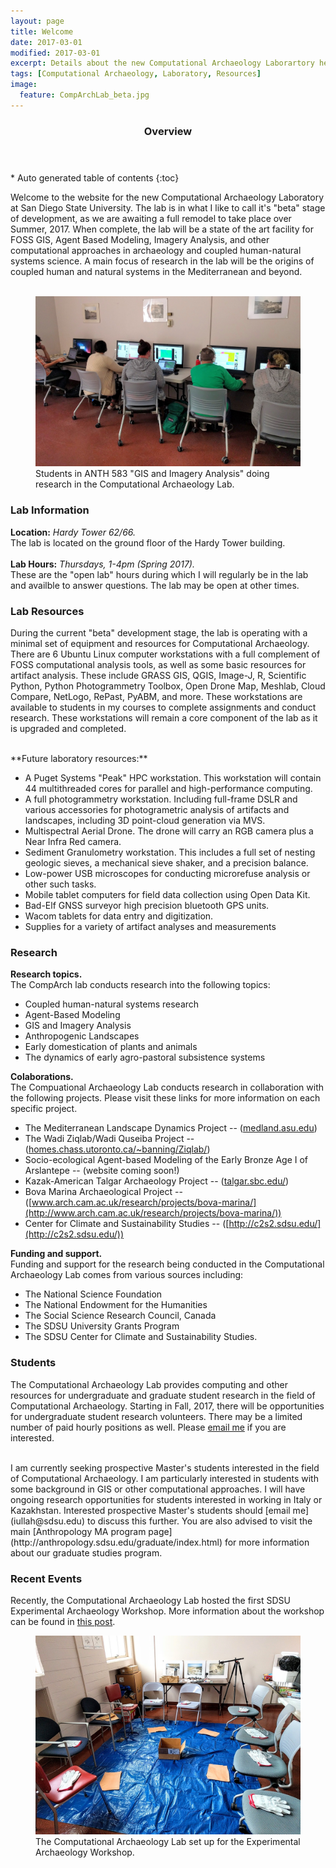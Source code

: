 ```yaml
---
layout: page
title: Welcome
date: 2017-03-01
modified: 2017-03-01
excerpt: Details about the new Computational Archaeology Laborartory here at San Diego State University.
tags: [Computational Archaeology, Laboratory, Resources]
image:
  feature: CompArchLab_beta.jpg
---
```


<section id="table-of-contents" class="toc">
  <header>
    <h3>Overview</h3>
  </header>
<div id="drawer" markdown="1">
*  Auto generated table of contents
{:toc}
</div>
</section><!-- /#table-of-contents -->

Welcome to the website for the new Computational Archaeology Laboratory at San Diego State University. The lab is in what I like to call it's "beta" stage of development, as we are awaiting a full remodel to take place over Summer, 2017. When complete, the lab will be a state of the art facility for FOSS GIS, Agent Based Modeling, Imagery Analysis, and other computational approaches in archaeology and coupled human-natural systems science. A main focus of research in the lab will be the origins of coupled human and natural systems in the Mediterranean and beyond. 
<br><br>

<figure>
	<a href="/images/CompArch_Students.jpg"><img src="/images/CompArch_Students.jpg" alt="Students in ANTH 583 GIS and Imagery Analysis doing research in the Computational Archaeology Lab."></a>
	<figcaption>Students in ANTH 583 "GIS and Imagery Analysis" doing research in the Computational Archaeology Lab.</figcaption>
</figure>


### Lab Information

**Location:** *Hardy Tower 62/66.* 
<br>
The lab is located on the ground floor of the Hardy Tower building.
<br>
<br>
**Lab Hours:** *Thursdays, 1-4pm (Spring 2017).* 
<br>
These are the "open lab" hours during which I will regularly be in the lab and availble to answer questions. The lab may be open at other times.

### Lab Resources

During the current "beta" development stage, the lab is operating with a minimal set of equipment and resources for Computational Archaeology. There are 6 Ubuntu Linux computer workstations with a full complement of FOSS computational analysis tools, as well as some basic resources for artifact analysis. These include GRASS GIS, QGIS, Image-J, R, Scientific Python, Python Photogrammetry Toolbox, Open Drone Map, Meshlab, Cloud Compare, NetLogo, RePast, PyABM, and more. These workstations are available to students in my courses to complete assignments and conduct research. These workstations will remain a core component of the lab as it is upgraded and completed.

<br>
**Future laboratory resources:**

* A Puget Systems "Peak" HPC workstation. This workstation will contain 44 multithreaded cores for parallel and high-performance computing.
* A full photogrammetry workstation. Including full-frame DSLR and various accessories for photogrametric analysis of artifacts and landscapes, including 3D point-cloud generation via MVS.
* Multispectral Aerial Drone. The drone will carry an RGB camera plus a Near Infra Red camera.
* Sediment Granulometry workstation. This includes a full set of nesting geologic sieves, a mechanical sieve shaker, and a precision balance.
* Low-power USB microscopes for conducting microrefuse analysis or other such tasks.
* Mobile tablet computers for field data collection using Open Data Kit.
* Bad-Elf GNSS surveyor high precision bluetooth GPS units.
* Wacom tablets for data entry and digitization.
* Supplies for a variety of artifact analyses and measurements

### Research

**Research topics.**
<br>
The CompArch lab conducts research into the following topics:

* Coupled human-natural systems research
* Agent-Based Modeling
* GIS and Imagery Analysis
* Anthropogenic Landscapes
* Early domestication of plants and animals
* The dynamics of early agro-pastoral subsistence systems

**Colaborations.**
<br>
The Compuational Archaeology Lab conducts research in collaboration with the following projects. Please visit these links for more information on each specific project. 

* The Mediterranean Landscape Dynamics Project -- ([medland.asu.edu](http://medland.asu.edu))
* The Wadi Ziqlab/Wadi Quseiba Project -- ([homes.chass.utoronto.ca/~banning/Ziqlab/](http://homes.chass.utoronto.ca/%7Ebanning/Ziqlab/))
* Socio-ecological Agent-based Modeling of the Early Bronze Age I of Arslantepe -- (website coming soon!)
* Kazak-American Talgar Archaeology Project -- ([talgar.sbc.edu/](http://talgar.sbc.edu/))
* Bova Marina Archaeological Project -- ([www.arch.cam.ac.uk/research/projects/bova-marina/](http://www.arch.cam.ac.uk/research/projects/bova-marina/))
* Center for Climate and Sustainability Studies -- ([http://c2s2.sdsu.edu/](http://c2s2.sdsu.edu/))

 **Funding and support.**
 <br>
Funding and support for the research being conducted in the Computational Archaeology Lab comes from various sources including:

* The National Science Foundation
* The National Endowment for the Humanities
* The Social Science Research Council, Canada
* The SDSU University Grants Program
* The SDSU Center for Climate and Sustainability Studies.

### Students

The Computational Archaeology Lab provides computing and other resources for undergraduate and graduate student research in the field of Computational Archaeology. Starting in Fall, 2017, there will be opportunities for undergraduate student research volunteers. There may be a limited number of paid hourly positions as well. Please [email me](iullah@sdsu.edu) if you are interested.

<br>
I am currently seeking prospective Master's students interested in the field of Computational Archaeology. I am particularly interested in students with some background in GIS or other computational approaches. I will have ongoing research opportunities for students interested in working in Italy or Kazakhstan. Interested prospective Master's students should [email me](iullah@sdsu.edu) to discuss this further. You are also advised to visit the main [Anthropology MA program page](http://anthropology.sdsu.edu/graduate/index.html) for more information about our graduate studies program.

### Recent Events

Recently, the Computational Archaeology Lab hosted the first SDSU Experimental Archaeology Workshop. More information about the workshop can be found in [this post](/posts/2017-SDSU-Experimental-Archaeology-Workshop).

<figure>
	<a href="/images/CompArch_ExArch.jpg"><img src="/images/CompArch_ExArch.jpg" alt="The Computational Archaeology Lab set up for the Experimental Archaeology Workshop."></a>
	<figcaption>The Computational Archaeology Lab set up for the Experimental Archaeology Workshop.</figcaption>
</figure>


